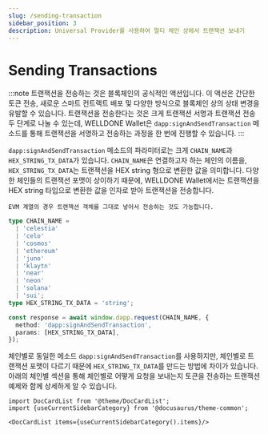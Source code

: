 ```yaml
---
slug: /sending-transaction
sidebar_position: 3
description: Universal Provider를 사용하여 멀티 체인 상에서 트랜잭션 보내기
---
```


# Sending Transactions

:::note
트랜잭션을 전송하는 것은 블록체인의 공식적인 액션입니다. 이 액션은 간단한 토큰 전송, 새로운 스마트 컨트랙트 배포 및 다양한 방식으로 블록체인 상의 상태 변경을 유발할 수 있습니다. 트랜잭션을 전송한다는 것은 크게 트랜잭션 서명과 트랜잭션 전송 두 단계로 나눌 수 있는데, WELLDONE Wallet은 `dapp:signAndSendTransaction` 메소드를 통해 트랜잭션을 서명하고 전송하는 과정을 한 번에 진행할 수 있습니다.
:::

`dapp:signAndSendTransaction` 메소드의 파라미터로는 크게 `CHAIN_NAME`과 `HEX_STRING_TX_DATA`가 있습니다. `CHAIN_NAME`은 연결하고자 하는 체인의 이름을, `HEX_STRING_TX_DATA`는 트랜잭션을 HEX string 형으로 변환한 값을 의미합니다. 다양한 체인들의 트랜잭션 포맷이 상이하기 때문에, WELLDONE Wallet에서는 트랜잭션을 HEX string 타입으로 변환한 값을 인자로 받아 트랜잭션을 전송합니다.

```info
EVM 계열의 경우 트랜잭션 객체를 그대로 넣어서 전송하는 것도 가능합니다.
```

```typescript
type CHAIN_NAME =
  | 'celestia'
  | 'celo'
  | 'cosmos'
  | 'ethereum'
  | 'juno'
  | 'klaytn'
  | 'near'
  | 'neon'
  | 'solana'
  | 'sui';
type HEX_STRING_TX_DATA = 'string';

const response = await window.dapp.request(CHAIN_NAME, {
  method: 'dapp:signAndSendTransaction',
  params: [HEX_STRING_TX_DATA],
});
```

체인별로 동일한 메소드 `dapp:signAndSendTransaction`를 사용하지만, 체인별로 트랜잭션 포맷이 다르기 때문에 `HEX_STRING_TX_DATA`를 만드는 방법에 차이가 있습니다. 아래의 체인별 섹션을 통해 체인별로 어떻게 요청을 보내는지 토큰을 전송하는 트랜잭션 예제와 함께 상세하게 알 수 있습니다.

```mdx-code-block
import DocCardList from '@theme/DocCardList';
import {useCurrentSidebarCategory} from '@docusaurus/theme-common';

<DocCardList items={useCurrentSidebarCategory().items}/>
```
